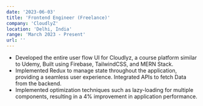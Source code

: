 ```yaml
---
date: '2023-06-03'
title: 'Frontend Engineer (Freelance)'
company: 'CloudlyZ'
location: 'Delhi, India'
range: 'March 2023 - Present'
url: ''
---
```


- Developed the entire user flow UI for Cloudlyz, a course platform similar to Udemy, Built using Firebase, TailwindCSS, and MERN Stack.
- Implemented Redux to manage state throughout the application, providing a seamless user experience. Integrated APIs to fetch Data from the backend.
- Implemented optimization techniques such as lazy-loading for multiple components, resulting in a 4%
  improvement in application performance.
